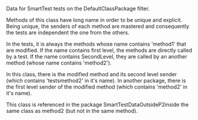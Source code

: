 Data for SmartTest tests on the DefaultClassPackage filter.

Methods of this class have long name in order to be unique and explicit.
Being unique, the senders of each method are mastered and consequently the tests are independent the one from the others.

In the tests, it is always the methods whose name contains 'method1' that are modified. If the name contains first level, the methods are directly called by a test. If the name contains SecondLevel, they are called by an another method (whose name contains 'method2').

In this class, there is the modified method and its second level sender (which contains 'testsmethod2' in it's name). In another package, there is the first level sender of the modified method (which contains 'method2' in it's name).

This class is referenced in the package SmartTestDataOutsideP2inside the same class as method2 (but not in the same method).
